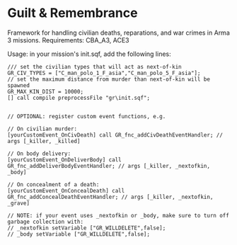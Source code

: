 # Guilt & Remembrance
Framework for handling civilian deaths, reparations, and war crimes in Arma 3 missions.
Requirements: CBA_A3, ACE3

Usage:
in your mission's init.sqf, add the following lines:

```
/// set the civilian types that will act as next-of-kin
GR_CIV_TYPES = ["C_man_polo_1_F_asia","C_man_polo_5_F_asia"];
// set the maximum distance from murder than next-of-kin will be spawned
GR_MAX_KIN_DIST = 10000;
[] call compile preprocessFile "gr\init.sqf";


// OPTIONAL: register custom event functions, e.g.

// On civilian murder:
[yourCustomEvent_OnCivDeath] call GR_fnc_addCivDeathEventHandler; // args [_killer, _killed]

// On body delivery:
[yourCustomEvent_OnDeliverBody] call GR_fnc_addDeliverBodyEventHandler; // args [_killer, _nextofkin, _body]

// On concealment of a death:
[yourCustomEvent_OnConcealDeath] call GR_fnc_addConcealDeathEventHandler; // args [_killer, _nextofkin, _grave]

// NOTE: if your event uses _nextofkin or _body, make sure to turn off garbage collection with:
// _nextofkin setVariable ["GR_WILLDELETE",false];
// _body setVariable ["GR_WILLDELETE",false];
```
